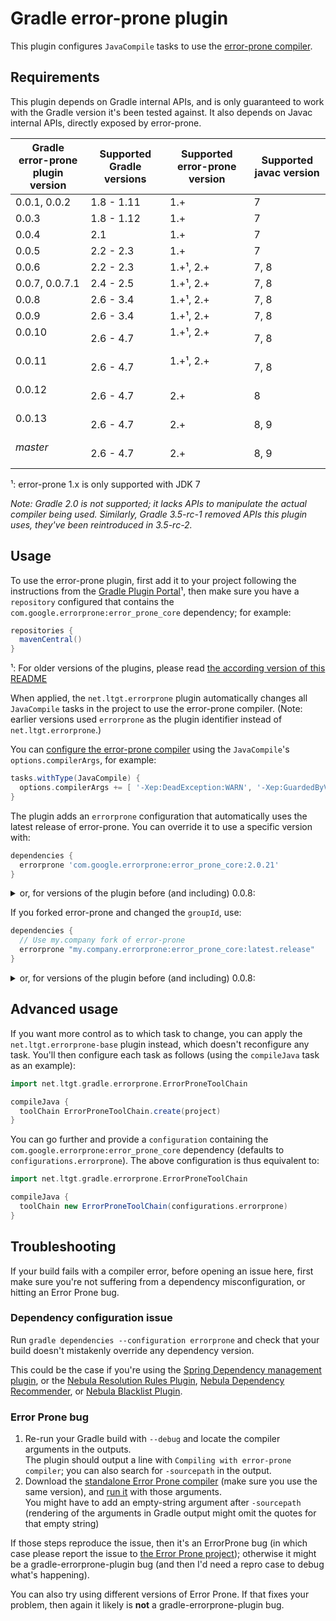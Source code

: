 Gradle error-prone plugin
=========================

This plugin configures `JavaCompile` tasks to use the [error-prone compiler].

[error-prone compiler]: http://errorprone.info/

Requirements
------------

This plugin depends on Gradle internal APIs,
and is only guaranteed to work with the Gradle version it's been tested against.
It also depends on Javac internal APIs, directly exposed by error-prone.

 Gradle error-prone plugin version | Supported Gradle versions | Supported error-prone version | Supported javac version
 --------------------------------- | ------------------------- | ----------------------------- | -----------------------
 0.0.1, 0.0.2                      | 1.8 - 1.11                | 1.+                           | 7
 0.0.3                             | 1.8 - 1.12                | 1.+                           | 7
 0.0.4                             | 2.1                       | 1.+                           | 7
 0.0.5                             | 2.2 - 2.3                 | 1.+                           | 7
 0.0.6                             | 2.2 - 2.3                 | 1.+¹, 2.+                     | 7, 8
 0.0.7, 0.0.7.1                    | 2.4 - 2.5                 | 1.+¹, 2.+                     | 7, 8
 0.0.8                             | 2.6 - 3.4                 | 1.+¹, 2.+                     | 7, 8
 0.0.9                             | 2.6 - 3.4                 | 1.+¹, 2.+                     | 7, 8
 0.0.10                            | 2.6 - 4.7                 | 1.+¹, 2.+                     | 7, 8
 0.0.11                            | 2.6 - 4.7                 | 1.+¹, 2.+                     | 7, 8
 0.0.12                            | 2.6 - 4.7                 | 2.+                           | 8
 0.0.13                            | 2.6 - 4.7                 | 2.+                           | 8, 9
 _master_                          | 2.6 - 4.7                 | 2.+                           | 8, 9

¹: error-prone 1.x is only supported with JDK 7

_Note: Gradle 2.0 is not supported;
it lacks APIs to manipulate the actual compiler being used.
Similarly, Gradle 3.5-rc-1 removed APIs this plugin uses,
they've been reintroduced in 3.5-rc-2._

Usage
-----

To use the error-prone plugin,
first add it to your project following the instructions from the [Gradle Plugin Portal](https://plugins.gradle.org/plugin/net.ltgt.errorprone)¹,
then make sure you have a `repository` configured that contains the `com.google.errorprone:error_prone_core` dependency;
for example:

```groovy
repositories {
  mavenCentral()
}
```

¹: For older versions of the plugins, please read [the according version of this README](https://github.com/tbroyer/gradle-errorprone-plugin/commits/master/README.md)

When applied, the `net.ltgt.errorprone` plugin automatically changes all `JavaCompile` tasks in
the project to use the error-prone compiler.
(Note: earlier versions used `errorprone` as the plugin identifier instead of `net.ltgt.errorprone`.)

You can [configure the error-prone compiler](http://errorprone.info/docs/flags) using the `JavaCompile`'s `options.compilerArgs`,
for example:

```groovy
tasks.withType(JavaCompile) {
  options.compilerArgs += [ '-Xep:DeadException:WARN', '-Xep:GuardedByValidator:OFF' ]
}
```

The plugin adds an `errorprone` configuration that automatically uses the latest release of error-prone.
You can override it to use a specific version with:

```groovy
dependencies {
  errorprone 'com.google.errorprone:error_prone_core:2.0.21'
}
```

<details>
<summary>or, for versions of the plugin before (and including) 0.0.8:</summary>

```groovy
configurations.errorprone {
  // 2.0.5 is the last version compatible with JDK 7
  resolutionStrategy.force 'com.google.errorprone:error_prone_core:2.0.5'
}
```

</details>

If you forked error-prone and changed the `groupId`, use:

```groovy
dependencies {
  // Use my.company fork of error-prone
  errorprone "my.company.errorprone:error_prone_core:latest.release"
}
```

<details>
<summary>or, for versions of the plugin before (and including) 0.0.8:</summary>

```groovy
// Use my.company fork of error-prone
configurations.errorprone {
  resolutionStrategy.eachDependency { DependencyResolveDetails details ->
    if (details.requested.group == 'com.google.errorprone') {
      details.useTarget "my.company.errorprone:${details.requested.name}:latest.release"
    }
  }
}
```

</details>

Advanced usage
--------------

If you want more control as to which task to change,
you can apply the `net.ltgt.errorprone-base` plugin instead,
which doesn't reconfigure any task.
You'll then configure each task as follows
(using the `compileJava` task as an example):

```groovy
import net.ltgt.gradle.errorprone.ErrorProneToolChain

compileJava {
  toolChain ErrorProneToolChain.create(project)
}
```

You can go further and provide a `configuration` containing the `com.google.errorprone:error_prone_core` dependency
(defaults to `configurations.errorprone`).
The above configuration is thus equivalent to:

```groovy
import net.ltgt.gradle.errorprone.ErrorProneToolChain

compileJava {
  toolChain new ErrorProneToolChain(configurations.errorprone)
}
```

Troubleshooting
---------------

If your build fails with a compiler error,
before opening an issue here,
first make sure you're not suffering from a dependency misconfiguration,
or hitting an Error Prone bug.

### Dependency configuration issue

Run `gradle dependencies --configuration errorprone`
and check that your build doesn't mistakenly override any dependency version.

This could be the case if you're using the [Spring Dependency management plugin](https://plugins.gradle.org/plugin/io.spring.dependency-management),
or the [Nebula Resolution Rules Plugin](https://plugins.gradle.org/plugin/nebula.resolution-rules),
[Nebula Dependency Recommender](https://plugins.gradle.org/plugin/nebula.dependency-recommender),
or [Nebula Blacklist Plugin](https://plugins.gradle.org/plugin/nebula.blacklist).

### Error Prone bug

 1. Re-run your Gradle build with `--debug` and locate the compiler arguments in the outputs.  
    The plugin should output a line with `Compiling with error-prone compiler`;
    you can also search for `-sourcepath` in the output.
 2. Download the [standalone Error Prone compiler](https://search.maven.org/#search%7Cgav%7C1%7Cg%3A%22com.google.errorprone%22%20AND%20a%3A%22error_prone_ant%22)
    (make sure you use the same version),
    and [run it](http://errorprone.info/docs/installation#command-line) with those arguments.  
    You might have to add an empty-string argument after `-sourcepath`
    (rendering of the arguments in Gradle output might omit the quotes for that empty string)

If those steps reproduce the issue, then it's an ErrorProne bug
(in which case please report the issue to [the Error Prone project](https://github.com/google/error-prone/issues));
otherwise it might be a gradle-errorprone-plugin bug (and then I'd need a repro case to debug what's happening).

You can also try using different versions of Error Prone.
If that fixes your problem, then again it likely is **not** a gradle-errorprone-plugin bug.
